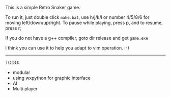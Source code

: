 This is a simple Retro Snaker game.

To run it, just double click `make.bat`, use h/j/k/l or number 4/5/8/6 for moving left/down/up/right.
To pause while playing, press p, and to resume, press r;

If you do not have a g++ compiler, goto dir release and get `game.exe`

I think you can use it to help you adapt to vim operation. :-)



-------------

TODO:

* modular
* using wxpython for graphic interface
* AI
* Multi player

